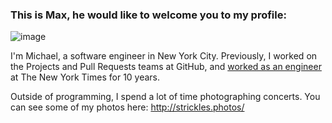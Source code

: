 ### This is Max, he would like to welcome you to my profile:

![image](https://user-images.githubusercontent.com/677570/193612725-420572bd-2984-4de1-88f5-f621b866a855.png)

I'm Michael, a software engineer in New York City. Previously, I worked on the Projects and Pull Requests teams at GitHub, and [worked as an engineer](https://www.nytimes.com/by/michael-strickland) at The New York Times for 10 years.

Outside of programming, I spend a lot of time photographing concerts. You can see some of my photos here: http://strickles.photos/
